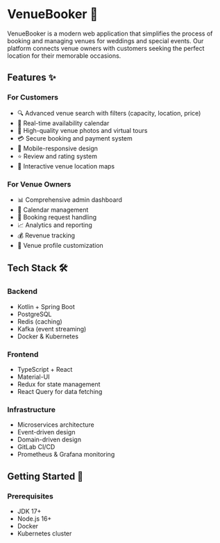 # VenueBooker 🏰

VenueBooker is a modern web application that simplifies the process of booking and managing venues for weddings and special events. Our platform connects venue owners with customers seeking the perfect location for their memorable occasions.

## Features ✨

### For Customers
- 🔍 Advanced venue search with filters (capacity, location, price)
- 📅 Real-time availability calendar
- 📸 High-quality venue photos and virtual tours
- 💳 Secure booking and payment system
- 📱 Mobile-responsive design
- ⭐ Review and rating system
- 📍 Interactive venue location maps

### For Venue Owners
- 📊 Comprehensive admin dashboard
- 📅 Calendar management
- 💼 Booking request handling
- 📈 Analytics and reporting
- 💰 Revenue tracking
- 📸 Venue profile customization

## Tech Stack 🛠

### Backend
- Kotlin + Spring Boot
- PostgreSQL
- Redis (caching)
- Kafka (event streaming)
- Docker & Kubernetes

### Frontend
- TypeScript + React
- Material-UI
- Redux for state management
- React Query for data fetching

### Infrastructure
- Microservices architecture
- Event-driven design
- Domain-driven design
- GitLab CI/CD
- Prometheus & Grafana monitoring

## Getting Started 🚀

### Prerequisites
- JDK 17+
- Node.js 16+
- Docker
- Kubernetes cluster
